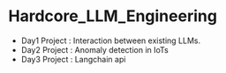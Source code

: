 # Hardcore_LLM_Engineering

- Day1 Project : Interaction between existing LLMs.
- Day2 Project : Anomaly detection in IoTs 
- Day3 Project : Langchain api

